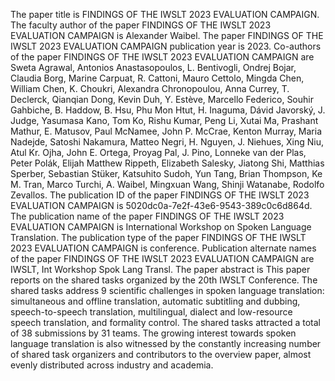 The paper title is FINDINGS OF THE IWSLT 2023 EVALUATION CAMPAIGN.
The faculty author of the paper FINDINGS OF THE IWSLT 2023 EVALUATION CAMPAIGN is Alexander Waibel.
The paper FINDINGS OF THE IWSLT 2023 EVALUATION CAMPAIGN publication year is 2023.
Co-authors of the paper FINDINGS OF THE IWSLT 2023 EVALUATION CAMPAIGN are Sweta Agrawal, Antonios Anastasopoulos, L. Bentivogli, Ondrej Bojar, Claudia Borg, Marine Carpuat, R. Cattoni, Mauro Cettolo, Mingda Chen, William Chen, K. Choukri, Alexandra Chronopoulou, Anna Currey, T. Declerck, Qianqian Dong, Kevin Duh, Y. Estève, Marcello Federico, Souhir Gahbiche, B. Haddow, B. Hsu, Phu Mon Htut, H. Inaguma, Dávid Javorský, J. Judge, Yasumasa Kano, Tom Ko, Rishu Kumar, Peng Li, Xutai Ma, Prashant Mathur, E. Matusov, Paul McNamee, John P. McCrae, Kenton Murray, Maria Nadejde, Satoshi Nakamura, Matteo Negri, H. Nguyen, J. Niehues, Xing Niu, Atul Kr. Ojha, John E. Ortega, Proyag Pal, J. Pino, Lonneke van der Plas, Peter Polák, Elijah Matthew Rippeth, Elizabeth Salesky, Jiatong Shi, Matthias Sperber, Sebastian Stüker, Katsuhito Sudoh, Yun Tang, Brian Thompson, Ke M. Tran, Marco Turchi, A. Waibel, Mingxuan Wang, Shinji Watanabe, Rodolfo Zevallos.
The publication ID of the paper FINDINGS OF THE IWSLT 2023 EVALUATION CAMPAIGN is 5020dc0a-7e2f-43e6-9543-389c0c6d864d.
The publication name of the paper FINDINGS OF THE IWSLT 2023 EVALUATION CAMPAIGN is International Workshop on Spoken Language Translation.
The publication type of the paper FINDINGS OF THE IWSLT 2023 EVALUATION CAMPAIGN is conference.
Publication alternate names of the paper FINDINGS OF THE IWSLT 2023 EVALUATION CAMPAIGN are IWSLT, Int Workshop Spok Lang Transl.
The paper abstract is This paper reports on the shared tasks organized by the 20th IWSLT Conference. The shared tasks address 9 scientific challenges in spoken language translation: simultaneous and offline translation, automatic subtitling and dubbing, speech-to-speech translation, multilingual, dialect and low-resource speech translation, and formality control. The shared tasks attracted a total of 38 submissions by 31 teams. The growing interest towards spoken language translation is also witnessed by the constantly increasing number of shared task organizers and contributors to the overview paper, almost evenly distributed across industry and academia.

